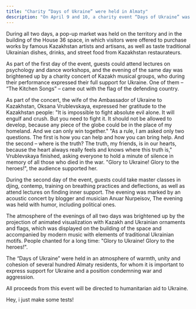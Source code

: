 ```yaml
---
title: "Charity “Days of Ukraine” were held in Almaty"
description: "On April 9 and 10, a charity event “Days of Ukraine” was held in Almaty, organized in support of the Ukrainian people during the war"
---
```


During all two days, a pop-up market was held on the territory and in the building of the House 36 space, in which visitors were offered to purchase works by famous Kazakhstan artists and artisans, as well as taste traditional Ukrainian dishes, drinks, and street food from Kazakhstan restaurateurs.

As part of the first day of the event, guests could attend lectures on psychology and dance workshops, and the evening of the same day was brightened up by a charity concert of Kazakh musical groups, who during their performance expressed their full support for Ukraine. One of them – “The Kitchen Songs” – came out with the flag of the defending country.

As part of the concert, the wife of the Ambassador of Ukraine to Kazakhstan, Oksana Vrublevskaya, expressed her gratitude to the Kazakhstan people: "It is impossible to fight absolute evil alone. It will engulf and crush. But you need to fight it. It should not be allowed to develop, because any piece of the globe could be in the place of my homeland. And we can only win together." "As a rule, I am asked only two questions. The first is how you can help and how you can bring help. And the second – where is the truth? The truth, my friends, is in our hearts, because the heart always really feels and knows where this truth is," Vrublevskaya finished, asking everyone to hold a minute of silence in memory of all those who died in the war. "Glory to Ukraine! Glory to the heroes!", the audience supported her.

During the second day of the event, guests could take master classes in djing, contemp, training on breathing practices and deflections, as well as attend lectures on finding inner support. The evening was marked by an acoustic concert by blogger and musician Anuar Nurpeisov, The evening was held with humor, including political ones.

The atmosphere of the evenings of all two days was brightened up by the projection of animated visualization with Kazakh and Ukrainian ornaments and flags, which was displayed on the building of the space and accompanied by modern music with elements of traditional Ukrainian motifs. People chanted for a long time: "Glory to Ukraine! Glory to the heroes!".

The “Days of Ukraine” were held in an atmosphere of warmth, unity and cohesion of several hundred Almaty residents, for whom it is important to express support for Ukraine and a position condemning war and aggression.

All proceeds from this event will be directed to humanitarian aid to Ukraine.

Hey, i just make some tests!
